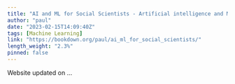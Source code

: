 ```yaml
---
title: "AI and ML for Social Scientists - Artificial intelligence and Machine Learning for Social Scientists"
author: "paul"
date: "2023-02-15T14:09:40Z"
tags: [Machine Learning]
link: "https://bookdown.org/paul/ai_ml_for_social_scientists/"
length_weight: "2.3%"
pinned: false
---
```


Website updated on ...
